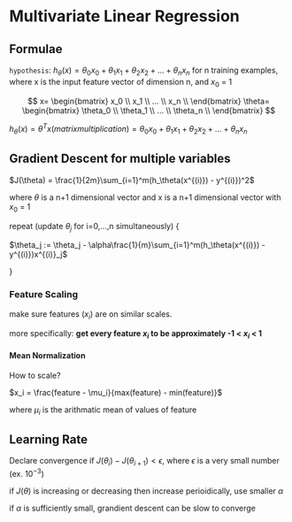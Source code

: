 
# Multivariate Linear Regression

## Formulae
`hypothesis`: $h_\theta(x) = \theta_0x_0 + \theta_1x_1 + \theta_2x_2 + ... + \theta_nx_n$ for n training examples, where x is the input feature vector of dimension n, and $x_0$ = 1


$$
    x=
    \begin{bmatrix}
    x_0 \\
    x_1 \\
    ... \\
    x_n \\
    \end{bmatrix}
    \theta=
    \begin{bmatrix}
    \theta_0 \\
    \theta_1 \\
    ... \\
    \theta_n \\
    \end{bmatrix}
$$

$h_\theta(x) = \theta^Tx (matrix multiplication) = \theta_0x_0 + \theta_1x_1 + \theta_2x_2 + ... + \theta_nx_n$

## Gradient Descent for multiple variables
$J(\theta) = \frac{1}{2m}\sum_{i=1}^m(h_\theta(x^{(i)}) - y^{(i)})^2$

where $\theta$ is a n+1 dimensional vector and x is a n+1 dimensional vector with $x_0$ = 1

repeat (update $\theta_j$ for i=0,...,n simultaneously) {

$\theta_j := \theta_j - \alpha\frac{1}{m}\sum_{i=1}^m(h_\theta(x^{(i)}) - y^{(i)})x^{(i)}_j$
  
}

### Feature Scaling
make sure features ($x_i$) are on similar scales.

more specifically: **get every feature $x_i$ to be approximately -1 < $x_i$ < 1**

#### Mean Normalization
How to scale?

$x_i = \frac{feature - \mu_i}{max(feature) - min(feature)}$

where $\mu_i$ is the arithmatic mean of values of feature

## Learning Rate
Declare convergence if $J(\theta_i) - J(\theta_{i+1}) < \epsilon$, where $\epsilon$ is a very small number (ex. $10^{-3}$)

if $J(\theta)$ is increasing or decreasing then increase perioidically, use smaller $\alpha$

if $\alpha$ is sufficiently small, grandient descent can be slow to converge

